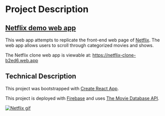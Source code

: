 # Project Description
## [Netflix demo web app](https://netflix-clone-b2ed6.web.app)

This web app attempts to replicate the front-end web page of [Netflix](https://www.netflix.com/). The web app allows users to scroll through categorized movies and shows. 

The Netflix clone web app is viewable at: https://netflix-clone-b2ed6.web.app

## Technical Description
This project was bootstrapped with [Create React App](https://github.com/facebook/create-react-app).

This project is deployed with [Firebase](https://firebase.google.com/) and uses [The Movie Database API](https://developers.themoviedb.org/3).

[![Netflix gif](./netflix.gif)](https://netflix-clone-b2ed6.web.app)
